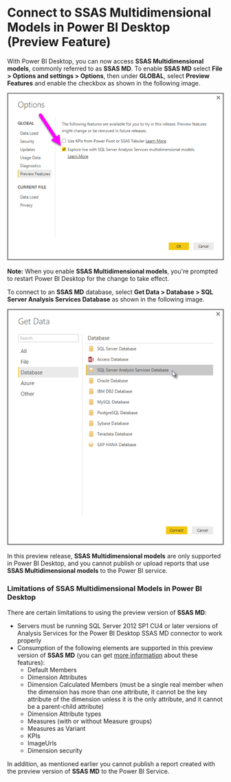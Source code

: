 <properties
   pageTitle="Analysis Services Multidimensional data in Power BI Desktop (Preview Feature)"
   description="Analysis Services Multidimensional data in Power BI Desktop (Preview Feature)"
   services="powerbi"
   documentationCenter=""
   authors="davidiseminger"
   manager="mblythe"
   editor=""
   tags=""/>

<tags
   ms.service="powerbi"
   ms.devlang="NA"
   ms.topic="article"
   ms.tgt_pltfrm="NA"
   ms.workload="powerbi"
   ms.date="12/08/2015"
   ms.author="davidi"/>

# Connect to SSAS Multidimensional Models in Power BI Desktop (Preview Feature)  

With Power BI Desktop, you can now access **SSAS Multidimensional models**, commonly referred to as **SSAS MD**. To enable  **SSAS MD** select **File &gt; Options and settings &gt; Options**, then under **GLOBAL**, select **Preview Features** and enable the checkbox as shown in the following image.

![](media/powerbi-desktop-ssas-multidimensional/ssas-multidimensional-1.png)

**Note:** When you enable **SSAS Multidimensional models**, you're prompted to restart Power BI Desktop for the change to take effect.

To connect to an **SSAS MD** database, select **Get Data &gt; Database &gt; SQL Server Analysis Services Database** as shown in the following image.

![](media/powerbi-desktop-ssas-multidimensional/ssas-multidimensional-2.png)

In this preview release, **SSAS Multidimensional models** are only supported in Power BI Desktop, and you cannot publish or upload reports that use **SSAS Multidimensional models** to the Power BI service.


### Limitations of SSAS Multidimensional Models in Power BI Desktop
There are certain limitations to using the preview version of **SSAS MD**:

-   Servers must be running SQL Server 2012 SP1 CU4 or later versions of Analysis Services for the Power BI Desktop SSAS MD connector to work properly
-   Consumption of the following elements are supported in this preview version of **SSAS MD** (you can get [more information](https://msdn.microsoft.com/library/jj969574.aspx) about these features):
    - Default Members
    - Dimension Attributes
    - Dimension Calculated Members (must be a single real member when the dimension has more than one attribute, it cannot be the key attribute of the dimension unless it is the only attribute, and it cannot be a parent-child attribute)
    - Dimension Attribute types
    - Measures (with or without Measure groups)
    - Measures as Variant
    - KPIs
    - ImageUrls
    - Dimension security

In addition, as mentioned earlier you cannot publish a report created with the preview version of **SSAS MD** to the Power BI Service.
